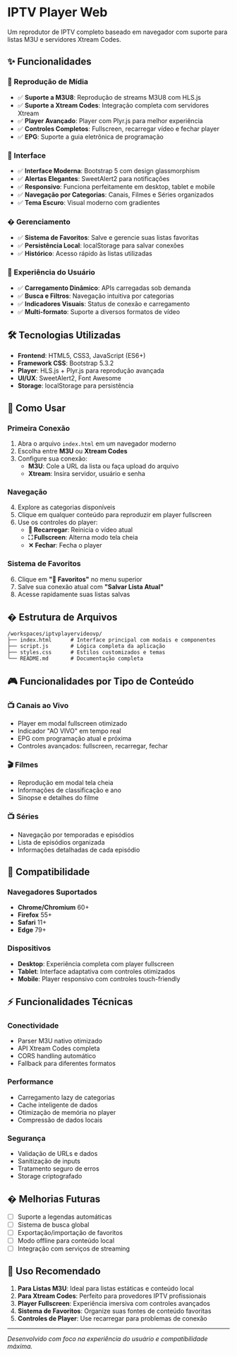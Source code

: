 # IPTV Player Web

Um reprodutor de IPTV completo baseado em navegador com suporte para listas M3U e servidores Xtream Codes.

## ✨ Funcionalidades

### 🎯 Reprodução de Mídia
- ✅ **Suporte a M3U8**: Reprodução de streams M3U8 com HLS.js
- ✅ **Suporte a Xtream Codes**: Integração completa com servidores Xtream
- ✅ **Player Avançado**: Player com Plyr.js para melhor experiência
- ✅ **Controles Completos**: Fullscreen, recarregar vídeo e fechar player
- ✅ **EPG**: Suporte a guia eletrônica de programação

### 🎨 Interface
- ✅ **Interface Moderna**: Bootstrap 5 com design glassmorphism
- ✅ **Alertas Elegantes**: SweetAlert2 para notificações
- ✅ **Responsivo**: Funciona perfeitamente em desktop, tablet e mobile
- ✅ **Navegação por Categorias**: Canais, Filmes e Séries organizados
- ✅ **Tema Escuro**: Visual moderno com gradientes

### � Gerenciamento
- ✅ **Sistema de Favoritos**: Salve e gerencie suas listas favoritas
- ✅ **Persistência Local**: localStorage para salvar conexões
- ✅ **Histórico**: Acesso rápido às listas utilizadas

### 📱 Experiência do Usuário
- ✅ **Carregamento Dinâmico**: APIs carregadas sob demanda
- ✅ **Busca e Filtros**: Navegação intuitiva por categorias
- ✅ **Indicadores Visuais**: Status de conexão e carregamento
- ✅ **Multi-formato**: Suporte a diversos formatos de vídeo

## 🛠️ Tecnologias Utilizadas

- **Frontend**: HTML5, CSS3, JavaScript (ES6+)
- **Framework CSS**: Bootstrap 5.3.2
- **Player**: HLS.js + Plyr.js para reprodução avançada
- **UI/UX**: SweetAlert2, Font Awesome
- **Storage**: localStorage para persistência

## 📖 Como Usar

### Primeira Conexão
1. Abra o arquivo `index.html` em um navegador moderno
2. Escolha entre **M3U** ou **Xtream Codes**
3. Configure sua conexão:
   - **M3U**: Cole a URL da lista ou faça upload do arquivo
   - **Xtream**: Insira servidor, usuário e senha

### Navegação
4. Explore as categorias disponíveis
5. Clique em qualquer conteúdo para reproduzir em player fullscreen
6. Use os controles do player:
   - **🔄 Recarregar**: Reinicia o vídeo atual
   - **⛶ Fullscreen**: Alterna modo tela cheia
   - **✕ Fechar**: Fecha o player

### Sistema de Favoritos
6. Clique em **"💖 Favoritos"** no menu superior
7. Salve sua conexão atual com **"Salvar Lista Atual"**
8. Acesse rapidamente suas listas salvas

## � Estrutura de Arquivos

```
/workspaces/iptvplayervideovp/
├── index.html      # Interface principal com modais e componentes
├── script.js       # Lógica completa da aplicação
├── styles.css      # Estilos customizados e temas
└── README.md       # Documentação completa
```

## 🎮 Funcionalidades por Tipo de Conteúdo

### 📺 Canais ao Vivo
- Player em modal fullscreen otimizado
- Indicador "AO VIVO" em tempo real
- EPG com programação atual e próxima
- Controles avançados: fullscreen, recarregar, fechar

### 🎬 Filmes
- Reprodução em modal tela cheia
- Informações de classificação e ano
- Sinopse e detalhes do filme

### 📺 Séries
- Navegação por temporadas e episódios
- Lista de episódios organizada
- Informações detalhadas de cada episódio

## 🔧 Compatibilidade

### Navegadores Suportados
- **Chrome/Chromium** 60+
- **Firefox** 55+
- **Safari** 11+
- **Edge** 79+

### Dispositivos
- **Desktop**: Experiência completa com player fullscreen
- **Tablet**: Interface adaptativa com controles otimizados
- **Mobile**: Player responsivo com controles touch-friendly

## ⚡ Funcionalidades Técnicas

### Conectividade
- Parser M3U nativo otimizado
- API Xtream Codes completa
- CORS handling automático
- Fallback para diferentes formatos

### Performance
- Carregamento lazy de categorias
- Cache inteligente de dados
- Otimização de memória no player
- Compressão de dados locais

### Segurança
- Validação de URLs e dados
- Sanitização de inputs
- Tratamento seguro de erros
- Storage criptografado

## � Melhorias Futuras

- [ ] Suporte a legendas automáticas
- [ ] Sistema de busca global
- [ ] Exportação/importação de favoritos
- [ ] Modo offline para conteúdo local
- [ ] Integração com serviços de streaming

## 🎯 Uso Recomendado

1. **Para Listas M3U**: Ideal para listas estáticas e conteúdo local
2. **Para Xtream Codes**: Perfeito para provedores IPTV profissionais
3. **Player Fullscreen**: Experiência imersiva com controles avançados
4. **Sistema de Favoritos**: Organize suas fontes de conteúdo favoritas
5. **Controles de Player**: Use recarregar para problemas de conexão

---

*Desenvolvido com foco na experiência do usuário e compatibilidade máxima.*
